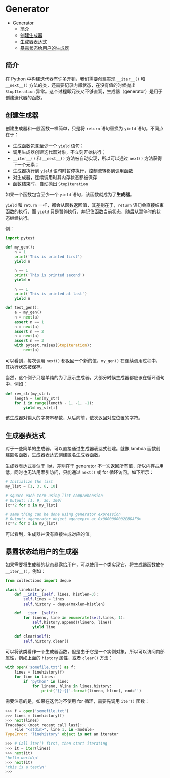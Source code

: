# Generator

- [Generator](#generator)
  - [简介](#简介)
  - [创建生成器](#创建生成器)
  - [生成器表达式](#生成器表达式)
  - [暴露状态给用户的生成器](#暴露状态给用户的生成器)

## 简介

在 Python 中构建迭代器有许多开销，我们需要创建实现 `__iter__()` 和 `__next__()` 方法的类，还需要记录内部状态，在没有值的时候抛出 `StopIteration` 异常。这个过程即冗长又不够直观，生成器（generator）是用于创建迭代器的函数。

## 创建生成器

创建生成器和一般函数一样简单，只是将 `return` 语句替换为 `yield` 语句。不同点在于：

- 生成函数包含至少一个 `yield` 语句；
- 调用生成器创建迭代器对象，不立刻开始执行；
- `__iter__()` 和 `__next__()` 方法被自动实现，所以可以通过 `next()` 方法获得下一个元素；
- 生成器执行到 `yield` 语句时暂停执行，控制流转移到调用函数
- 对生成器，连续调用时其内存状态都被保存
- 函数结束时，自动抛出 `StopIteration`

如果一个函数包含至少一个 `yield` 语句，该函数就成为了**生成器**。

`yield` 和 `return` 一样，都会从函数返回值，其差别在于，`return` 语句会直接结束函数的执行，而 `yield` 只是暂停执行，并记住函数当前状态，随后从暂停时的状态继续执行。

例：

```py
import pytest

def my_gen():
    n = 1
    print('This is printed first')
    yield n

    n += 1
    print('This is printed second')
    yield n

    n += 1
    print('This is printed at last')
    yield n

def test_gen():
    a = my_gen()
    n = next(a)
    assert n == 1
    n = next(a)
    assert n == 2
    n = next(a)
    assert n == 3
    with pytest.raises(StopIteration):
        next(a)
```

可以看到，每次调用 `next()` 都返回一个新的值，`my_gen()` 在连续调用过程中，其执行状态被保存。

当然，这个例子只是单纯的为了展示生成器，大部分时候生成器都应该在循环语句中，例如：

```py
def rev_str(my_str):
    length = len(my_str)
    for i in range(length - 1, -1, -1):
        yield my_str[i]
```

该生成器对输入的字符串参数，从后向前，依次返回对应位置的字符。

## 生成器表达式

对于一些简单的生成器，可以直接通过生成器表达式创建。就像 lambda 函数创建匿名函数，生成器表达式创建匿名生成器函数。

生成器表达式类似于 list，差别在于 generator 不一次返回所有值，所以内存占用低，同时也无法用索引访问，只能通过 `next()` 或 for 循环访问。如下所示：

```py
# Initialize the list
my_list = [1, 3, 6, 10]

# square each term using list comprehension
# Output: [1, 9, 36, 100]
[x**2 for x in my_list]

# same thing can be done using generator expression
# Output: <generator object <genexpr> at 0x0000000002EBDAF8>
(x**2 for x in my_list)
```

可以看到，生成器并没有直接生成对应的值。

## 暴露状态给用户的生成器

如果需要将生成器的状态暴露给用户，可以使用一个类实现它，将生成器函数放在 `__iter__()`。例如：

```py
from collections import deque

class linehistory:
    def __init__(self, lines, histlen=3):
        self.lines = lines
        self.history = deque(maxlen=histlen)

    def __iter__(self):
        for lineno, line in enumerate(self.lines, 1):
            self.history.append((lineno, line))
            yield line

    def clear(self):
        self.history.clear()
```

可以将该类看作一个生成器函数，但是由于它是一个实例对象，所以可以访问内部属性，例如上面的 `history` 属性，或者 `clear()` 方法：

```py
with open('somefile.txt') as f:
    lines = linehistory(f)
    for line in lines:
        if 'python' in line:
            for lineno, hline in lines.history:
                print('{}:{}'.format(lineno, hline), end='')
```

需要注意的是，如果在迭代时不使用 for 循环，需要先调用 `iter()` 函数：

```py
>>> f = open('somefile.txt')
>>> lines = linehistory(f)
>>> next(lines)
Traceback (most recent call last):
    File "<stdin>", line 1, in <module>
TypeError: 'linehistory' object is not an iterator

>>> # Call iter() first, then start iterating
>>> it = iter(lines)
>>> next(it)
'hello world\n'
>>> next(it)
'this is a test\n'
>>>
```
